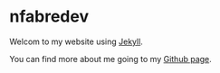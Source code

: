 # nfabredev

Welcom to my website using [Jekyll](https://github.com/jekyll/jekyll).

You can find more about me going to my [Github page](http://nfabredev.github.io/).
